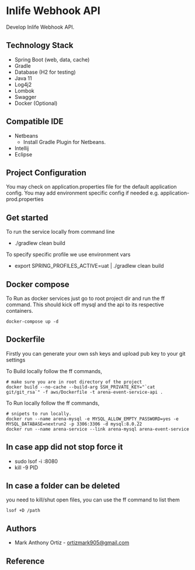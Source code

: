 # Inlife Webhook API
Develop Inlife Webhook API.

## Technology Stack
- Spring Boot (web, data, cache)
- Gradle
- Database (H2 for testing)
- Java 11
- Log4j2
- Lombok
- Swagger  
- Docker (Optional)

## Compatible IDE
- Netbeans
    - Install Gradle Plugin for Netbeans.
- Intellij
- Eclipse

## Project Configuration
You may check on application.properties file for the default application config.
You may add environment specific config if needed e.g. application-prod.properties

## Get started
To run the service locally from command line
- ./gradlew clean build

To specify specific profile we use environment vars
- export SPRING_PROFILES_ACTIVE=uat | ./gradlew clean build

## Docker compose
To Run as docker services just go to root project dir and run the ff command. This should kick off mysql and the api to its 
respective containers.

```
docker-compose up -d
```

## Dockerfile
Firstly you can generate your own ssh keys and upload pub key to your git settings

To Build locally follow the ff commands,
```
# make sure you are in root directory of the project
docker build --no-cache --build-arg SSH_PRIVATE_KEY="`cat git/git_rsa`" -f aws/Dockerfile -t arena-event-service-api .
```
To Run locally follow the ff commands, 
```
# snipets to run locally.
docker run --name arena-mysql -e MYSQL_ALLOW_EMPTY_PASSWORD=yes -e MYSQL_DATABASE=nextrun2 -p 3306:3306 -d mysql:8.0.22
docker run --name arena-service --link arena-mysql arena-event-service
```

## In case app did not stop force it
 - sudo lsof -i :8080
 - kill -9 PID

## In case a folder can be deleted 
you need to kill/shut open files, you can use the ff command to list them
```
lsof +D /path
```

## Authors
- Mark Anthony Ortiz - ortizmark905@gmail.com

## Reference
